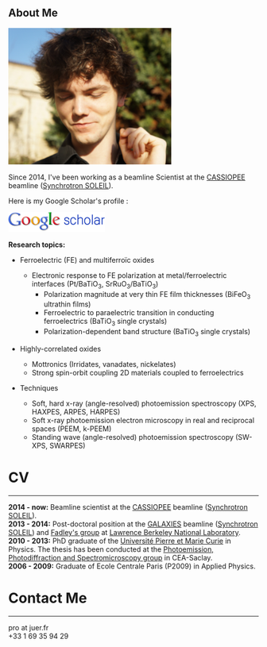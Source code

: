 About Me
---

![Profile Pic](julien_rault_LD.png)

Since 2014, I've been working as a beamline Scientist at the [CASSIOPEE](https://www.synchrotron-soleil.fr/en/beamlines/cassiopee) beamline ([Synchrotron SOLEIL](https://www.synchrotron-soleil.fr/en)).

Here is my Google Scholar's profile :  

[![Google Scholar Profile](logo_scholar.gif)](https://scholar.google.fr/citations?user=PiSdgocAAAAJ)  


**Research topics:**

* Ferroelectric (FE) and multiferroïc oxides
  
  * Electronic response to FE polarization at metal/ferroelectric interfaces (Pt/BaTiO<sub>3</sub>, SrRuO<sub>3</sub>/BaTiO<sub>3</sub>)
    * Polarization magnitude at very thin FE film thicknesses (BiFeO<sub>3</sub> ultrathin films)
    * Ferroelectric to paraelectric transition in conducting ferroelectrics (BaTiO<sub>3</sub> single crystals)
    * Polarization-dependent band structure (BaTiO<sub>3</sub> single crystals)  

* Highly-correlated oxides
 
    * Mottronics (Irridates, vanadates, nickelates)
    * Strong spin-orbit coupling 2D materials coupled to ferroelectrics

* Techniques

    * Soft, hard x-ray (angle-resolved) photoemission spectroscopy (XPS, HAXPES, ARPES, HARPES)
    * Soft x-ray photoemission electron microscopy in real and reciprocal spaces (PEEM, k-PEEM)
    * Standing wave (angle-resolved) photoemission spectroscopy (SW-XPS, SWARPES)



CV
==============
---

**2014 - now:** Beamline scientist at the [CASSIOPEE](https://www.synchrotron-soleil.fr/en/beamlines/cassiopee) beamline ([Synchrotron SOLEIL](https://www.synchrotron-soleil.fr/en)).  
**2013 - 2014:** Post-doctoral position at the [GALAXIES](http://www.synchrotron-soleil.fr/Recherche/LignesLumiere/GALAXIES) beamline ([Synchrotron SOLEIL](https://www.synchrotron-soleil.fr/en)) and [Fadley's group](http://www.physics.ucdavis.edu/fadleygroup/) at [Lawrence Berkeley National Laboratory](http://www.lbl.gov/).  
**2010 - 2013:** PhD graduate of the [Université Pierre et Marie Curie](http://www.upmc.fr/) in Physics. The thesis has been conducted at the [Photoemission, Photodiffraction and Spectromicroscopy group](http://iramis.cea.fr/spec/Phocea/Vie_des_labos/Ast/ast_visu.php?id_ast=2075) in CEA-Saclay.  
**2006 - 2009:** Graduate of Ecole Centrale Paris (P2009) in Applied Physics.  


Contact Me
=============
---
pro at juer.fr  
+33 1 69 35 94 29

